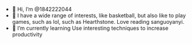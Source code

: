 - 👋 Hi, I’m @1842222044
- 👀 I have a wide range of interests, like basketball, but also like to play games, such as lol, such as Hearthstone. Love reading sanguoyanyi.
- 🌱 I’m currently learning Use interesting techniques to increase productivity


<!---
1842222044/1842222044 is a ✨ special ✨ repository because its `README.md` (this file) appears on your GitHub profile.
You can click the Preview link to take a look at your changes.
--->
